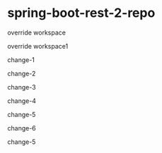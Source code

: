 # spring-boot-rest-2-repo

override workspace

override workspace1


change-1

change-2

change-3

change-4

change-5

change-6


change-5

